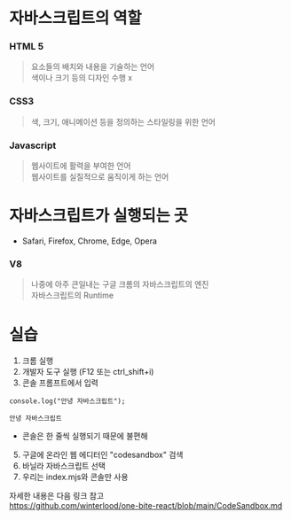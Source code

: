 # 자바스크립트의 역할
### HTML 5
> 요소들의 배치와 내용을 기술하는 언어</br>
> 색이나 크기 등의 디자인 수행 x
### CSS3
> 색, 크기, 애니메이션 등을 정의하는 스타일링을 위한 언어
### Javascript
> 웹사이트에 활력을 부여한 언어</br>
> 웹사이트를 실질적으로 움직이게 하는 언어

# 자바스크립트가 실행되는 곳
- Safari, Firefox, Chrome, Edge, Opera
### V8
> 나중에 아주 큰일내는 구글 크롬의 자바스크립트의 엔진</br>
> 자바스크립트의 Runtime


# 실습
1. 크롬 실행
2. 개발자 도구 실행 (F12 또는 ctrl_shift+i)
3. 콘솔 프롬프트에서 입력
```
console.log("안녕 자바스크립트");
```
```
안녕 자바스크립트
```
- 콘솔은 한 줄씩 실행되기 때문에 불편해
5. 구글에 온라인 웹 에디터인 "codesandbox" 검색
6. 바닐라 자바스크립트 선택
7. 우리는 index.mjs와 콘솔만 사용

자세한 내용은 다음 링크 참고</br>
https://github.com/winterlood/one-bite-react/blob/main/CodeSandbox.md
